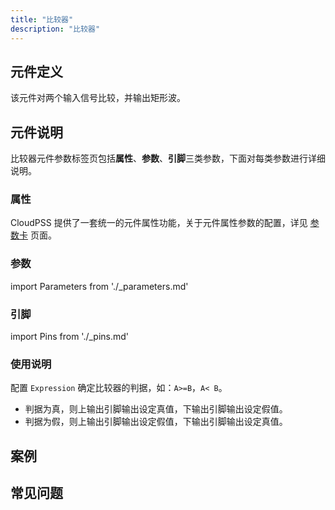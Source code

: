 ```yaml
---
title: "比较器"
description: "比较器"
---
```


## 元件定义
该元件对两个输入信号比较，并输出矩形波。

## 元件说明

比较器元件参数标签页包括**属性**、**参数**、**引脚**三类参数，下面对每类参数进行详细说明。

### 属性

CloudPSS 提供了一套统一的元件属性功能，关于元件属性参数的配置，详见 [参数卡](docs/documents/software/10-xstudio/20-simstudio/40-workbench/20-function-zone/30-design-tab/30-param-panel/index.md) 页面。

### 参数

import Parameters from './_parameters.md'

<Parameters/>

### 引脚

import Pins from './_pins.md'

<Pins/>

### 使用说明
配置 `Expression` 确定比较器的判据，如：`A>=B`，`A< B`。
- 判据为真，则上输出引脚输出设定真值，下输出引脚输出设定假值。
- 判据为假，则上输出引脚输出设定假值，下输出引脚输出设定真值。
## 案例

## 常见问题

